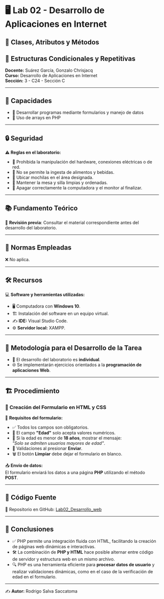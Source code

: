 
# 🖥️ Lab 02 - Desarrollo de Aplicaciones en Internet

## 📌 Clases, Atributos y Métodos

## 🔄 Estructuras Condicionales y Repetitivas

**Docente:** Suárez García, Gonzalo Chrisjacq  
**Curso:** Desarrollo de Aplicaciones en Internet  
**Sección:** 3 - C24 - Sección C  

---

## 🎯 Capacidades

- 📝 Desarrollar programas mediante formularios y manejo de datos
- 🔢 Uso de arrays en PHP

---

## 🔒 Seguridad

⚠️ **Reglas en el laboratorio:**
- 🚫 Prohibida la manipulación del hardware, conexiones eléctricas o de red.
- 🍔 No se permite la ingesta de alimentos y bebidas.
- 🎒 Ubicar mochilas en el área designada.
- 🧹 Mantener la mesa y silla limpias y ordenadas.
- 🔌 Apagar correctamente la computadora y el monitor al finalizar.

---

## 📚 Fundamento Teórico

📖 **Revisión previa**: Consultar el material correspondiente antes del desarrollo del laboratorio.

---

## 📏 Normas Empleadas

❌ No aplica.

---

## 🛠️ Recursos

💻 **Software y herramientas utilizadas:**
- 🖥️ Computadora con **Windows 10**.
- 🏗️ Instalación del software en un equipo virtual.
- ✍️ **IDE:** Visual Studio Code.
- ⚙️ **Servidor local:** XAMPP.

---

## 📌 Metodología para el Desarrollo de la Tarea

- 👤 El desarrollo del laboratorio es **individual**.
- 🌐 Se implementarán ejercicios orientados a la **programación de aplicaciones Web**.

---

## 🏗️ Procedimiento

### 📝 Creación del Formulario en HTML y CSS

📌 **Requisitos del formulario:**
- ✅ Todos los campos son obligatorios.
- 🔢 El campo **"Edad"** solo acepta valores numéricos.
- 🚨 Si la edad es menor de **18 años**, mostrar el mensaje:  
  _"Solo se admiten usuarios mayores de edad"_.
- 🎯 Validaciones al presionar **Enviar**.
- 🗑️ El botón **Limpiar** debe dejar el formulario en blanco.

📤 **Envío de datos:**  
El formulario enviará los datos a una página **PHP** utilizando el método **POST**.

---

## 🔗 Código Fuente

📂 Repositorio en GitHub: [Lab02_Desarrollo_web](https://github.com/Rodrigo-Salva/Lab02_Desarrollo_web)

---

## 🏁 Conclusiones

- ✅ PHP permite una integración fluida con HTML, facilitando la creación de páginas web dinámicas e interactivas.
- 🛠️ La combinación de **PHP y HTML** hace posible alternar entre código de servidor y estructura web en un mismo archivo.
- 🔍 PHP es una herramienta eficiente para **procesar datos de usuario** y realizar validaciones dinámicas, como en el caso de la verificación de edad en el formulario.

---

✍️ **Autor:** Rodrigo Salva Saccatoma  

